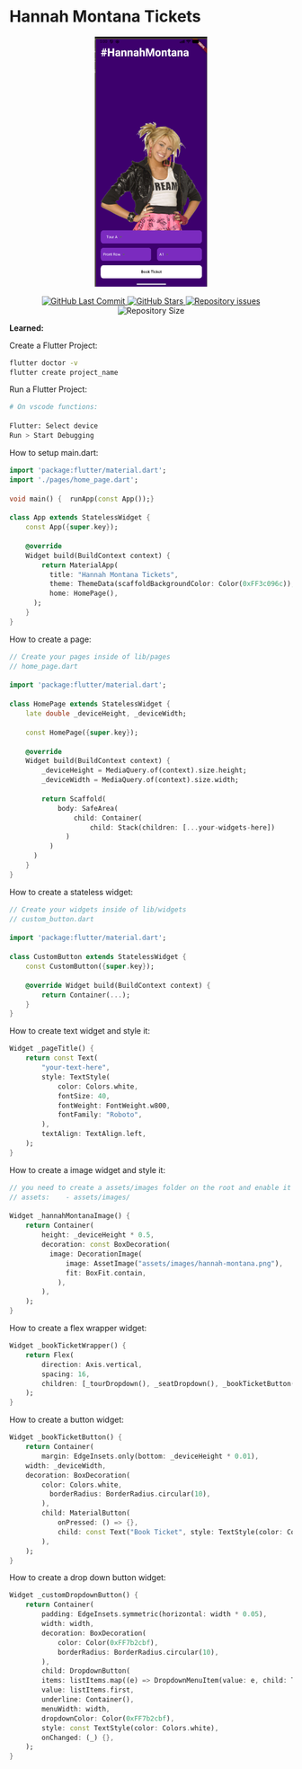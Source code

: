 # Hannah Montana Tickets

<p align="center">
  <img alt="preview" src="./assets/images/app-preview.png" width="200"/>
</p>

<p align="center">
  <a href="https://github.com/Davigl/hannah-tickets-flutter/commits/master">
    <img alt="GitHub Last Commit" src="https://img.shields.io/github/last-commit/Davigl/hannah-tickets-flutter?style=flat-square&color=ff69b4">
  </a>

  <a href="https://github.com/Davigl/hannah-tickets-flutter/stargazers">
    <img alt="GitHub Stars" src="https://img.shields.io/github/stars/Davigl/hannah-tickets-flutter.svg">
  </a>

  <a href="https://github.com/Davigl/hannah-tickets-flutter/issues">
    <img alt="Repository issues" src="https://img.shields.io/github/issues/Davigl/hannah-tickets-flutter?style=flat-square&color=yellow">
  </a>

  <img alt="Repository Size" src="https://img.shields.io/github/repo-size/Davigl/hannah-tickets-flutter?style=flat-square&color=blueviolet">
</p>

**Learned:**

Create a Flutter Project:

```bash
flutter doctor -v
flutter create project_name
```

Run a Flutter Project:

```bash
# On vscode functions:

Flutter: Select device
Run > Start Debugging
```

How to setup main.dart:

```dart
import 'package:flutter/material.dart';
import './pages/home_page.dart';

void main() {  runApp(const App());}

class App extends StatelessWidget {
	const App({super.key});

	@override
	Widget build(BuildContext context) {
		return MaterialApp(
		  title: "Hannah Montana Tickets",
		  theme: ThemeData(scaffoldBackgroundColor: Color(0xFF3c096c)),
		  home: HomePage(),
	  );
	}
}
```

How to create a page:

```dart
// Create your pages inside of lib/pages
// home_page.dart

import 'package:flutter/material.dart';

class HomePage extends StatelessWidget {
	late double _deviceHeight, _deviceWidth;

	const HomePage({super.key});

	@override
	Widget build(BuildContext context) {
		_deviceHeight = MediaQuery.of(context).size.height;
		_deviceWidth = MediaQuery.of(context).size.width;

		return Scaffold(
			body: SafeArea(
				child: Container(
					child: Stack(children: [...your-widgets-here])
			  )
		  )
	  )
	}
}
```

How to create a stateless widget:

```dart
// Create your widgets inside of lib/widgets
// custom_button.dart

import 'package:flutter/material.dart';

class CustomButton extends StatelessWidget {
	const CustomButton({super.key});

	@override Widget build(BuildContext context) {
		return Container(...);
	}
}
```

How to create text widget and style it:

```dart
Widget _pageTitle() {
	return const Text(
		"your-text-here",
		style: TextStyle(
			color: Colors.white,
			fontSize: 40,
			fontWeight: FontWeight.w800,
			fontFamily: "Roboto",
		),
		textAlign: TextAlign.left,
	);
}
```

How to create a image widget and style it:

```dart
// you need to create a assets/images folder on the root and enable it on pubspec.yaml file
// assets:    - assets/images/

Widget _hannahMontanaImage() {
	return Container(
		height: _deviceHeight * 0.5,
		decoration: const BoxDecoration(
		  image: DecorationImage(
			  image: AssetImage("assets/images/hannah-montana.png"),
			  fit: BoxFit.contain,
			),
		),
	);
}
```

How to create a flex wrapper widget:

```dart
Widget _bookTicketWrapper() {
	return Flex(
		direction: Axis.vertical,
		spacing: 16,
		children: [_tourDropdown(), _seatDropdown(), _bookTicketButton()],
	);
}
```

How to create a button widget:

```dart
Widget _bookTicketButton() {
	return Container(
		margin: EdgeInsets.only(bottom: _deviceHeight * 0.01),
    width: _deviceWidth,
    decoration: BoxDecoration(
	    color: Colors.white,
		  borderRadius: BorderRadius.circular(10),
		),
		child: MaterialButton(
			onPressed: () => {},
			child: const Text("Book Ticket", style: TextStyle(color: Colors.black)),
		),
	);
}
```

How to create a drop down button widget:

```dart
Widget _customDropdownButton() {
	return Container(
		padding: EdgeInsets.symmetric(horizontal: width * 0.05),
		width: width,
		decoration: BoxDecoration(
			color: Color(0xFF7b2cbf),
			borderRadius: BorderRadius.circular(10),
		),
		child: DropdownButton(
		items: listItems.map((e) => DropdownMenuItem(value: e, child: Text(e))).toList(),
		value: listItems.first,
		underline: Container(),
		menuWidth: width,
		dropdownColor: Color(0xFF7b2cbf),
		style: const TextStyle(color: Colors.white),
		onChanged: (_) {},
	);
}
```
